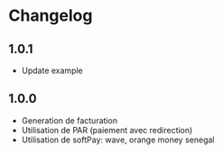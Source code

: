 # Changelog

## 1.0.1

- Update example

## 1.0.0

- Generation de facturation
- Utilisation de PAR (paiement avec redirection)
- Utilisation de softPay: wave, orange money senegal
